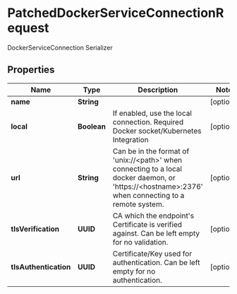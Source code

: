 

# PatchedDockerServiceConnectionRequest

DockerServiceConnection Serializer

## Properties

| Name | Type | Description | Notes |
|------------ | ------------- | ------------- | -------------|
|**name** | **String** |  |  [optional] |
|**local** | **Boolean** | If enabled, use the local connection. Required Docker socket/Kubernetes Integration |  [optional] |
|**url** | **String** | Can be in the format of &#39;unix://&lt;path&gt;&#39; when connecting to a local docker daemon, or &#39;https://&lt;hostname&gt;:2376&#39; when connecting to a remote system. |  [optional] |
|**tlsVerification** | **UUID** | CA which the endpoint&#39;s Certificate is verified against. Can be left empty for no validation. |  [optional] |
|**tlsAuthentication** | **UUID** | Certificate/Key used for authentication. Can be left empty for no authentication. |  [optional] |



